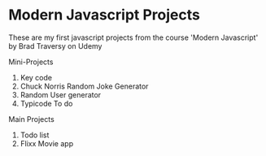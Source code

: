 # Modern Javascript Projects
These are my first javascript projects from the course 'Modern Javascript' by Brad Traversy on Udemy

Mini-Projects
1. Key code 
2. Chuck Norris Random Joke Generator 
3. Random User generator
4. Typicode To do 


Main Projects
1. Todo list
2. Flixx Movie app
